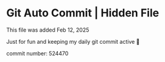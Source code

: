 # Git Auto Commit | Hidden File

This file was added Feb 12, 2025

Just for fun and keeping my daily git commit active 🤪

commit number: 524470
